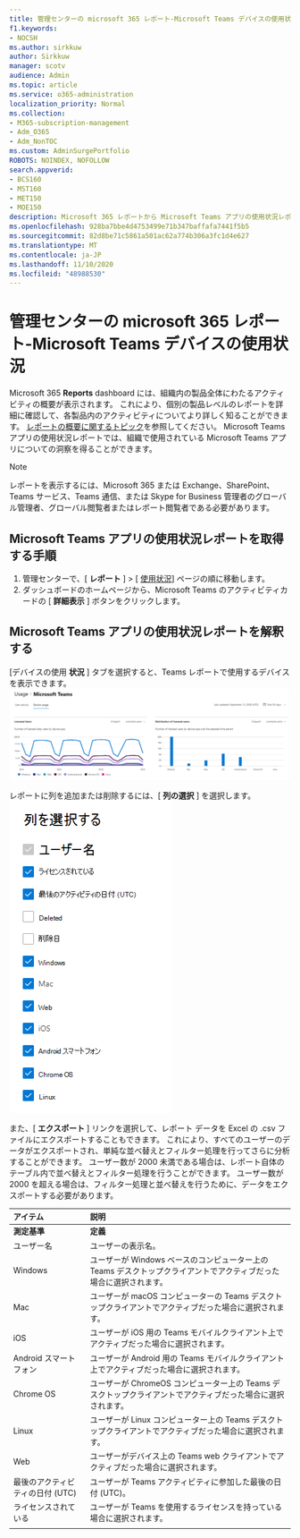 ```yaml
---
title: 管理センターの microsoft 365 レポート-Microsoft Teams デバイスの使用状況
f1.keywords:
- NOCSH
ms.author: sirkkuw
author: Sirkkuw
manager: scotv
audience: Admin
ms.topic: article
ms.service: o365-administration
localization_priority: Normal
ms.collection:
- M365-subscription-management
- Adm_O365
- Adm_NonTOC
ms.custom: AdminSurgePortfolio
ROBOTS: NOINDEX, NOFOLLOW
search.appverid:
- BCS160
- MST160
- MET150
- MOE150
description: Microsoft 365 レポートから Microsoft Teams アプリの使用状況レポートを取得することによって、組織で使用される Microsoft Teams アプリの洞察を得ることができます。
ms.openlocfilehash: 928ba7bbe4d4753499e71b347baffafa7441f5b5
ms.sourcegitcommit: 82d8be71c5861a501ac62a774b306a3fc1d4e627
ms.translationtype: MT
ms.contentlocale: ja-JP
ms.lasthandoff: 11/10/2020
ms.locfileid: "48988530"
---
```

# <a name="microsoft-365-reports-in-the-admin-center---microsoft-teams-device-usage"></a>管理センターの microsoft 365 レポート-Microsoft Teams デバイスの使用状況

Microsoft 365 **Reports** dashboard には、組織内の製品全体にわたるアクティビティの概要が表示されます。 これにより、個別の製品レベルのレポートを詳細に確認して、各製品内のアクティビティについてより詳しく知ることができます。 [レポートの概要に関するトピック](activity-reports.md)を参照してください。 Microsoft Teams アプリの使用状況レポートでは、組織で使用されている Microsoft Teams アプリについての洞察を得ることができます。
  
> [!NOTE]
> レポートを表示するには、Microsoft 365 または Exchange、SharePoint、Teams サービス、Teams 通信、または Skype for Business 管理者のグローバル管理者、グローバル閲覧者またはレポート閲覧者である必要があります。  
 
## <a name="how-to-get-to-the-microsoft-teams-app-usage-report"></a>Microsoft Teams アプリの使用状況レポートを取得する手順

1. 管理センターで、[ **レポート** ] \> [ <a href="https://go.microsoft.com/fwlink/p/?linkid=2074756" target="_blank">使用状況</a>] ページの順に移動します。 
2. ダッシュボードのホームページから、Microsoft Teams のアクティビティカードの [ **詳細表示** ] ボタンをクリックします。
  
## <a name="interpret-the-microsoft-teams-app-usage-report"></a>Microsoft Teams アプリの使用状況レポートを解釈する

[デバイスの使用 **状況** ] タブを選択すると、Teams レポートで使用するデバイスを表示できます。<br/>![Microsoft 365 レポート-Microsoft Teams デバイスの使用状況。](../../media/e46c7f7c-8371-4a20-ae82-b20df64b0205.png)

レポートに列を追加または削除するには、[ **列の選択** ] を選択します。  <br/> ![Teams ユーザーデバイスレポート-列の選択](../../media/3358d5d9-931b-4d30-931f-450b2f5717da.png)

また、[ **エクスポート** ] リンクを選択して、レポート データを Excel の .csv ファイルにエクスポートすることもできます。 これにより、すべてのユーザーのデータがエクスポートされ、単純な並べ替えとフィルター処理を行ってさらに分析することができます。 ユーザー数が 2000 未満である場合は、レポート自体のテーブル内で並べ替えとフィルター処理を行うことができます。 ユーザー数が 2000 を超える場合は、フィルター処理と並べ替えを行うために、データをエクスポートする必要があります。 
  
|アイテム|説明|
|:-----|:-----|
|**測定基準**|**定義**|
|ユーザー名  <br/> |ユーザーの表示名。  <br/> |
|Windows  <br/> |ユーザーが Windows ベースのコンピューター上の Teams デスクトップクライアントでアクティブだった場合に選択されます。  <br/> |
|Mac  <br/> |ユーザーが macOS コンピューターの Teams デスクトップクライアントでアクティブだった場合に選択されます。  <br/> |
|iOS  <br/> |ユーザーが iOS 用の Teams モバイルクライアント上でアクティブだった場合に選択されます。  <br/> |
|Android スマートフォン  <br/> | ユーザーが Android 用の Teams モバイルクライアント上でアクティブだった場合に選択されます。  <br/> |
|Chrome OS  <br/> |ユーザーが ChromeOS コンピューター上の Teams デスクトップクライアントでアクティブだった場合に選択されます。|
|Linux  <br/> | ユーザーが Linux コンピューター上の Teams デスクトップクライアントでアクティブだった場合に選択されます。  <br/> |
|Web  <br/> |ユーザーがデバイス上の Teams web クライアントでアクティブだった場合に選択されます。|
|最後のアクティビティの日付 (UTC)  <br/> |ユーザーが Teams アクティビティに参加した最後の日付 (UTC)。  <br/> |
|ライセンスされている|ユーザーが Teams を使用するライセンスを持っている場合に選択されます。|
|||